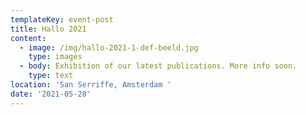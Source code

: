 ```yaml
---
templateKey: event-post
title: Hallo 2021
content:
  - image: /img/hallo-2021-1-def-beeld.jpg
    type: images
  - body: Exhibition of our latest publications. More info soon.
    type: text
location: 'San Serriffe, Amsterdam '
date: '2021-05-28'
---
```


